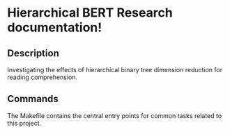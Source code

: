 # Hierarchical BERT Research documentation!

## Description

Investigating the effects of hierarchical binary tree dimension reduction for reading comprehension.

## Commands

The Makefile contains the central entry points for common tasks related to this project.

